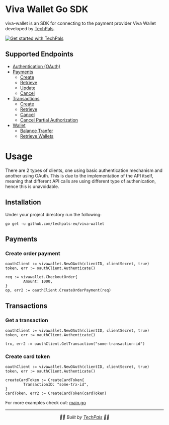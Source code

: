 # Viva Wallet Go SDK

viva-wallet is an SDK for connecting to the payment provider Viva Wallet developed by [TechPals](https://techpals.eu).

[![Get started with TechPals](./cover.jpg)](https://techpals.eu/?utm_source=viva-wallet-go&utm_medium=github)

## Supported Endpoints

- [Authentication (OAuth)](https://developer.vivawallet.com/apis-for-payments/payment-api/#section/Authentication)
- [Payments](https://developer.vivawallet.com/apis-for-payments/payment-api/#tag/Payments)
    - [Create](https://developer.vivawallet.com/apis-for-payments/payment-api/#tag/Payments/paths/~1checkout~1v2~1orders/post)
    - [Retrieve](https://developer.vivawallet.com/apis-for-payments/payment-api/#tag/Payments-(Deprecated)/paths/~1api~1orders~1{orderCode}/get)
    - [Update](https://developer.vivawallet.com/apis-for-payments/payment-api/#tag/Payments-(Deprecated)/paths/~1api~1orders~1{orderCode}/patch)
    - [Cancel](https://developer.vivawallet.com/apis-for-payments/payment-api/#tag/Payments-(Deprecated)/paths/~1api~1orders~1{orderCode}/delete)
- [Transactions](https://developer.vivawallet.com/apis-for-payments/payment-api/#tag/Transactions)
  - [Create](https://developer.vivawallet.com/apis-for-payments/payment-api/#tag/Transactions-(Deprecated)/paths/~1api~1transactions~1{transaction_id}/post)
  - [Retrieve](https://developer.vivawallet.com/apis-for-payments/payment-api/#tag/Transactions/paths/~1checkout~1v2~1transactions~1{transactionId}/get)
  - [Cancel](https://developer.vivawallet.com/apis-for-payments/payment-api/#tag/Transactions-(Deprecated)/paths/~1api~1transactions~1{transaction_id}/delete)
  - [Cancel Partial Authorization](https://developer.vivawallet.com/apis-for-payments/payment-api/#tag/Transactions-(Deprecated)/paths/~1acquiring~1v1~1transactions~1{transactionId}/delete)
- [Wallet](https://developer.vivawallet.com/apis-for-payments/payment-api/#tag/Balance-Transfer)
  - [Balance Tranfer](https://developer.vivawallet.com/apis-for-payments/payment-api/#tag/Balance-Transfer)
  - [Retrieve Wallets](https://developer.vivawallet.com/apis-for-payments/payment-api/#tag/Retrieve-Wallet)


# Usage

There are 2 types of clients, one using basic authentication mechanism and another
using OAuth. This is due to the implementation of the API itself, meaning that
different API calls are using different type of authenication, hence this is unavoidable.

## Installation

Under your project directory run the following:

```
go get -u github.com/techpals-eu/viva-wallet
```

## Payments

### Create order payment

```golang
oauthClient := vivawallet.NewOAuth(clientID, clientSecret, true)
token, err := oauthClient.Authenticate()

req := vivawallet.CheckoutOrder{
		Amount: 1000,
}
op, err2 := oauthClient.CreateOrderPayment(req)
```

## Transactions

### Get a transaction

```golang
oauthClient := vivawallet.NewOAuth(clientID, clientSecret, true)
token, err := oauthClient.Authenticate()

trx, err2 := oauthClient.GetTransaction("some-transaction-id")
```

### Create card token

```golang
oauthClient := vivawallet.NewOAuth(clientID, clientSecret, true)
token, err := oauthClient.Authenticate()

createCardToken := CreateCardToken{
		TransactionID: "some-trx-id",
}
cardToken, err2 := CreateCardToken(cardToken)
```

For more examples check out: [main.go](./example/main.go)

---

<p align="center">
  <i>👩‍💻 Built by <a href="https://techpals.eu/">TechPals</a> 👨‍💻</i>
</p>
